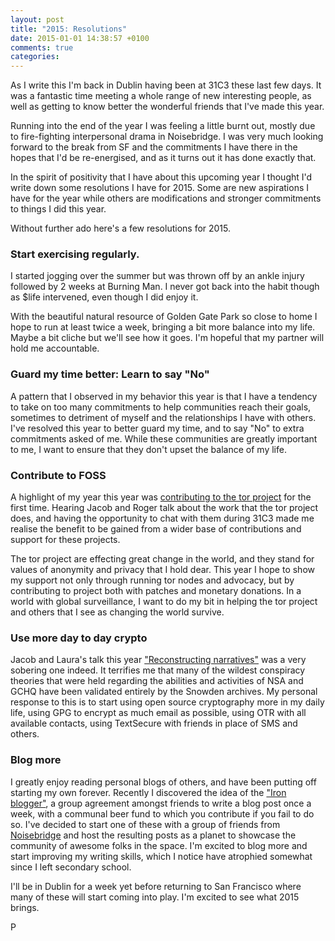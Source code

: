 ```yaml
---
layout: post
title: "2015: Resolutions"
date: 2015-01-01 14:38:57 +0100
comments: true
categories:
---
```


As I write this I'm back in Dublin having been at 31C3 these last few days. It was a fantastic time meeting a whole range of new interesting people, as well as getting to know better the wonderful friends that I've made this year.

Running into the end of the year I was feeling a little burnt out, mostly due to fire-fighting interpersonal drama in Noisebridge. I was very much looking forward to the break from SF and the commitments I have there in the hopes that I'd be re-energised, and as it turns out it has done exactly that.

In the spirit of positivity that I have about this upcoming year I thought I'd write down some resolutions I have for 2015. Some are new aspirations I have for the year while others are modifications and stronger commitments to things I did this year.

Without further ado here's a few resolutions for 2015.

### Start exercising regularly.

I started jogging over the summer but was thrown off by an ankle injury followed by 2 weeks at Burning Man. I never got back into the habit though as $life intervened, even though I did enjoy it.

With the beautiful natural resource of Golden Gate Park so close to home I hope to run at least twice a week, bringing a bit more balance into my life. Maybe a bit cliche but we'll see how it goes. I'm hopeful that my partner will hold me accountable.

### Guard my time better: Learn to say "No"

A pattern that I observed in my behavior this year is that I have a tendency to take on too many commitments to help communities reach their goals, sometimes to detriment of myself and the relationships I have with others. I've resolved this year to better guard my time, and to say "No" to extra commitments asked of me. While these communities are greatly important to me, I want to ensure that they don't upset the balance of my life.

### Contribute to FOSS

A highlight of my year this year was [contributing to the tor project](https://blog.torproject.org/blog/stem-release-13) for the first time. Hearing Jacob and Roger talk about the work that the tor project does, and having the opportunity to chat with them during 31C3 made me realise the benefit to be gained from a wider base of contributions and support for these projects.

The tor project are effecting great change in the world, and they stand for values of anonymity and privacy that I hold dear. This year I hope to show my support not only through running tor nodes and advocacy, but by contributing to project both with patches and monetary donations. In a world with global surveillance, I want to do my bit in helping the tor project and others that I see as changing the world survive.

### Use more day to day crypto

Jacob and Laura's talk this year ["Reconstructing narratives"](http://media.ccc.de/browse/congress/2014/31c3_-_6258_-_en_-_saal_1_-_201412282030_-_reconstructing_narratives_-_jacob_-_laura_poitras.html#video) was a very sobering one indeed. It terrifies me that many of the wildest conspiracy theories that were held regarding the abilities and activities of NSA and GCHQ have been validated entirely by the Snowden archives. My personal response to this is to start using open source cryptography more in my daily life, using GPG to encrypt as much email as possible, using OTR with all available contacts, using TextSecure with friends in place of SMS and others.


### Blog more

I greatly enjoy reading personal blogs of others, and have been putting off starting my own forever. Recently I discovered the idea of the ["Iron blogger"](http://iron-blogger-sf.com/the-rules/), a group agreement amongst friends to write a blog post once a week, with a communal beer fund to which you contribute if you fail to do so. I've decided to start one of these with a group of friends from [Noisebridge](https://noisebridge.net) and host the resulting posts as a planet to showcase the community of awesome folks in the space. I'm excited to blog more and start improving my writing skills, which I notice have atrophied somewhat since I left secondary school.

I'll be in Dublin for a week yet before returning to San Francisco where many of these will start coming into play. I'm excited to see what 2015 brings.

P
